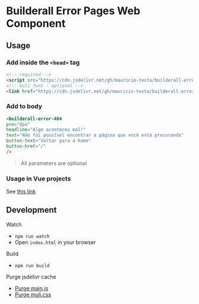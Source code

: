 # Builderall Error Pages Web Component

## Usage

### Add inside the `<head>` tag

```html
<!-- required -->
<script src="https://cdn.jsdelivr.net/gh/mauricio-testa/builderall-error-pages@latest/dist/main.js"></script>
<!-- muli font - optional -->
<link href="https://cdn.jsdelivr.net/gh/mauricio-testa/builderall-error-pages@latest/assets/fonts/muli/muli.css" rel="stylesheet">
```

### Add to body
```html
<builderall-error-404
pre="Ops"
headline="Algo aconteceu mal!"
text="Não foi possível encontrar a página que você está procurando"
button-text="Voltar para a home"
button-href="/"
/>
```

> All parameters are optional

### Usage in Vue projects
See [this link](https://vuejs.org/guide/extras/web-components.html#using-custom-elements-in-vue)

## Development

Watch 
* `npm run watch`
* Open `index.html` in your browser

Build 
* `npm run build`

Purge jsdelivr cache
* [Purge main.js](https://purge.jsdelivr.net/gh/mauricio-testa/builderall-error-pages@latest/dist/main.js)
* [Purge muli.css](https://purge.jsdelivr.net/gh/mauricio-testa/builderall-error-pages@latest/assets/fonts/muli/muli.css)